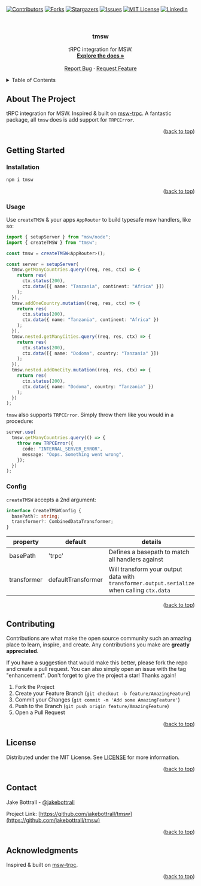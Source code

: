 <a name="readme-top"></a>

[![Contributors][contributors-shield]][contributors-url]
[![Forks][forks-shield]][forks-url]
[![Stargazers][stars-shield]][stars-url]
[![Issues][issues-shield]][issues-url]
[![MIT License][license-shield]][license-url]
[![LinkedIn][linkedin-shield]][linkedin-url]

<!-- PROJECT LOGO -->
<br />
<div align="center">
  <a href="https://github.com/jakebottrall/tmsw">
  </a>

<h3 align="center">tmsw</h3>

  <p align="center">
    tRPC integration for MSW.
    <br />
    <a href="https://github.com/jakebottrall/tmsw"><strong>Explore the docs »</strong></a>
    <br />
    <br />
    <a href="https://github.com/jakebottrall/tmsw/issues">Report Bug</a>
    ·
    <a href="https://github.com/jakebottrall/tmsw/issues">Request Feature</a>
  </p>
</div>

<!-- TABLE OF CONTENTS -->
<details>
  <summary>Table of Contents</summary>
  <ol>
    <li>
      <a href="#about-the-project">About The Project</a>
    </li>
    <li>
      <a href="#getting-started">Getting Started</a>
      <ul>
        <li><a href="#installation">Installation</a></li>
        <li><a href="#usage">Usage</a></li>
      </ul>
    </li>
    <li><a href="#contributing">Contributing</a></li>
    <li><a href="#license">License</a></li>
    <li><a href="#contact">Contact</a></li>
    <li><a href="#acknowledgments">Acknowledgments</a></li>
  </ol>
</details>

<!-- ABOUT THE PROJECT -->

## About The Project

tRPC integration for MSW. Inspired & built on [msw-trpc](https://github.com/maloguertin/msw-trpc). A fantastic package, all `tmsw` does is add support for `TRPCError`.

<p align="right">(<a href="#readme-top">back to top</a>)</p>

<!-- GETTING STARTED -->

## Getting Started

### Installation

```sh
npm i tmsw
```

<p align="right">(<a href="#readme-top">back to top</a>)</p>

<!-- USAGE EXAMPLES -->

### Usage

Use `createTMSW` & your apps `AppRouter` to build typesafe msw handlers, like so:

```ts
import { setupServer } from "msw/node";
import { createTMSW } from "tmsw";

const tmsw = createTMSW<AppRouter>();

const server = setupServer(
  tmsw.getManyCountries.query((req, res, ctx) => {
    return res(
      ctx.status(200),
      ctx.data([{ name: "Tanzania", continent: "Africa" }])
    );
  }),
  tmsw.addOneCountry.mutation((req, res, ctx) => {
    return res(
      ctx.status(200),
      ctx.data({ name: "Tanzania", continent: "Africa" })
    );
  }),
  tmsw.nested.getManyCities.query((req, res, ctx) => {
    return res(
      ctx.status(200),
      ctx.data([{ name: "Dodoma", country: "Tanzania" }])
    );
  }),
  tmsw.nested.addOneCity.mutation((req, res, ctx) => {
    return res(
      ctx.status(200),
      ctx.data({ name: "Dodoma", country: "Tanzania" })
    );
  })
);
```

`tmsw` also supports `TRPCError`. Simply throw them like you would in a procedure:

```ts
server.use(
  tmsw.getManyCountries.query(() => {
    throw new TRPCError({
      code: "INTERNAL_SERVER_ERROR",
      message: "Oops. Something went wrong",
    });
  })
);
```

### Config

`createTMSW` accepts a 2nd argument:

```typescript
interface CreateTMSWConfig {
  basePath?: string;
  transformer?: CombinedDataTransformer;
}
```

| property    | default            | details                                                                                     |
| ----------- | ------------------ | ------------------------------------------------------------------------------------------- |
| basePath    | 'trpc'             | Defines a basepath to match all handlers against                                            |
| transformer | defaultTransformer | Will transform your output data with `transformer.output.serialize` when calling `ctx.data` |

<p align="right">(<a href="#readme-top">back to top</a>)</p>

<!-- CONTRIBUTING -->

## Contributing

Contributions are what make the open source community such an amazing place to learn, inspire, and create. Any contributions you make are **greatly appreciated**.

If you have a suggestion that would make this better, please fork the repo and create a pull request. You can also simply open an issue with the tag "enhancement".
Don't forget to give the project a star! Thanks again!

1. Fork the Project
2. Create your Feature Branch (`git checkout -b feature/AmazingFeature`)
3. Commit your Changes (`git commit -m 'Add some AmazingFeature'`)
4. Push to the Branch (`git push origin feature/AmazingFeature`)
5. Open a Pull Request

<p align="right">(<a href="#readme-top">back to top</a>)</p>

<!-- LICENSE -->

## License

Distributed under the MIT License. See [LICENSE](LICENSE) for more information.

<p align="right">(<a href="#readme-top">back to top</a>)</p>

<!-- CONTACT -->

## Contact

Jake Bottrall - [@jakebottrall](https://twitter.com/jakebottrall)

Project Link: [https://github.com/jakebottrall/tmsw](https://github.com/jakebottrall/tmsw)

<p align="right">(<a href="#readme-top">back to top</a>)</p>

<!-- ACKNOWLEDGMENTS -->

## Acknowledgments

Inspired & built on [msw-trpc](https://github.com/maloguertin/msw-trpc).

<p align="right">(<a href="#readme-top">back to top</a>)</p>

<!-- MARKDOWN LINKS & IMAGES -->
<!-- https://www.markdownguide.org/basic-syntax/#reference-style-links -->

[contributors-shield]: https://img.shields.io/github/contributors/jakebottrall/tmsw.svg?style=for-the-badge
[contributors-url]: https://github.com/jakebottrall/tmsw/graphs/contributors
[forks-shield]: https://img.shields.io/github/forks/jakebottrall/tmsw.svg?style=for-the-badge
[forks-url]: https://github.com/jakebottrall/tmsw/network/members
[stars-shield]: https://img.shields.io/github/stars/jakebottrall/tmsw.svg?style=for-the-badge
[stars-url]: https://github.com/jakebottrall/tmsw/stargazers
[issues-shield]: https://img.shields.io/github/issues/jakebottrall/tmsw.svg?style=for-the-badge
[issues-url]: https://github.com/jakebottrall/tmsw/issues
[license-shield]: https://img.shields.io/github/license/jakebottrall/tmsw.svg?style=for-the-badge
[license-url]: https://github.com/jakebottrall/tmsw/blob/master/LICENSE.txt
[linkedin-shield]: https://img.shields.io/badge/-LinkedIn-black.svg?style=for-the-badge&logo=linkedin&colorB=555
[linkedin-url]: https://linkedin.com/in/jakebottrall
